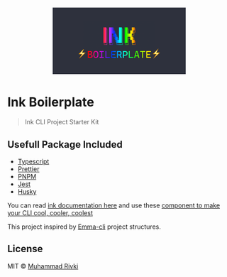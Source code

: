<h1 align="center">
  <img src="docs/logo.png" width="300" />
</h1>

# Ink Boilerplate

> Ink CLI Project Starter Kit

## Usefull Package Included

- [Typescript](http://www.typescriptlang.org/)
- [Prettier](https://prettier.io/)
- [PNPM](https://pnpm.js.org/)
- [Jest](https://jestjs.io/)
- [Husky](https://github.com/typicode/husky)

You can read [ink documentation here](https://github.com/vadimdemedes/ink) and use these [component to make your CLI cool, cooler, coolest](https://github.com/vadimdemedes/ink#useful-components)

This project inspired by [Emma-cli](https://github.com/maticzav/emma-cli/) project structures.

## License

MIT © [Muhammad Rivki](https://github.com/mikqi/)
